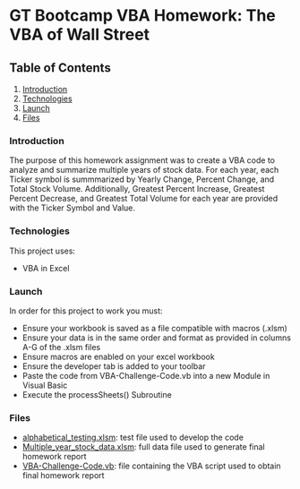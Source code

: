 # GT Bootcamp VBA Homework: The VBA of Wall Street

## Table of Contents
1. [Introduction](#introduction)
2. [Technologies](#technologies)
3. [Launch](#launch)
4. [Files](#files)

<a name="introduction"></a>
### Introduction
The purpose of this homework assignment was to create a VBA code to analyze and summarize multiple years of stock data. For each year, each Ticker symbol is summmarized by Yearly Change, Percent Change, and Total Stock Volume. Additionally, Greatest Percent Increase, Greatest Percent Decrease, and Greatest Total Volume for each year are provided with the Ticker Symbol and Value.

<a name="technologies"></a>
### Technologies
This project uses: 
* VBA in Excel

<a name="launch"></a>
### Launch
In order for this project to work you must:
* Ensure your workbook is saved as a file compatible with macros (.xlsm)
* Ensure your data is in the same order and format as provided in columns A-G of the .xlsm files
* Ensure macros are enabled on your excel workbook
* Ensure the developer tab is added to your toolbar
* Paste the code from VBA-Challenge-Code.vb into a new Module in Visual Basic
* Execute the processSheets() Subroutine

<a name="files"></a>
### Files
* [alphabetical_testing.xlsm](alphabetical_testing.xlsm): test file used to develop the code
* [Multiple_year_stock_data.xlsm](Multiple_year_stock_data.xlsm): full data file used to generate final homework report
* [VBA-Challenge-Code.vb](VBA-Challenge-Code.vb): file containing the VBA script used to obtain final homework report 